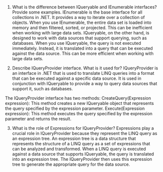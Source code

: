 1. What is the difference between IQueryable and IEnumerable interfaces? Provide some examples.
IEnumerable is the base interface for all collections in .NET. It provides a way to iterate over a collection of objects. 
When you use IEnumerable, the entire data set is loaded into memory and then filtered, sorted, or projected. This can be inefficient when working with large data sets.
IQueryable, on the other hand, is designed to work with data sources that support querying, such as databases. When you use IQueryable, 
the query is not executed immediately. Instead, it is translated into a query that can be executed against the data source. This can be more efficient when working with large data sets.

2. Describe IQueryProvider interface. What is it used for?
IQueryProvider is an interface in .NET that is used to translate LINQ queries into a format that can be executed against a specific data source.
It is used in conjunction with IQueryable to provide a way to query data sources that support it, such as databases.

The IQueryProvider interface has two methods:
CreateQuery(Expression expression): This method creates a new IQueryable object that represents the query specified by the expression parameter.
Execute(Expression expression): This method executes the query specified by the expression parameter and returns the result.

3. What is the role of Expressions for IQueryProvider?
Expressions play a crucial role in IQueryProvider because they represent the LINQ query as an expression tree. 
An expression tree is a data structure that represents the structure of a LINQ query as a set of expressions that can be analyzed and transformed.
When a LINQ query is executed against a data source that supports IQueryable, the query is translated into an expression tree.
The IQueryProvider then uses this expression tree to generate the appropriate query for the data source.
